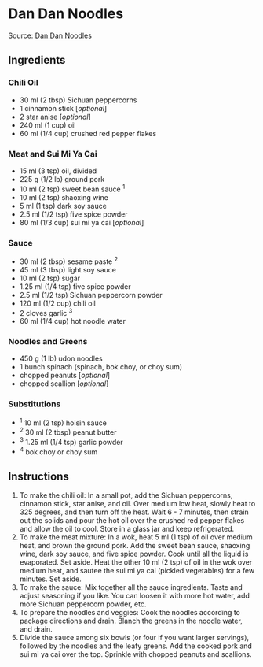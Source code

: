  # Dan Dan Noodles #
 
 Source: [Dan Dan Noodles](https://thewoksoflife.com/dan-dan-noodles/)
 
 ## Ingredients ##
 
 ### Chili Oil ###
 * 30 ml (2 tbsp) Sichuan peppercorns
 * 1 cinnamon stick [_optional_]
 * 2 star anise [_optional_]
 * 240 ml (1 cup) oil
 * 60 ml (1/4 cup) crushed red pepper flakes
 
 ### Meat and Sui Mi Ya Cai ###
 * 15 ml (3 tsp) oil, divided
 * 225 g (1/2 lb) ground pork
 * 10 ml (2 tsp) sweet bean sauce <sup>1</sup>
 * 10 ml (2 tsp) shaoxing wine
 * 5 ml (1 tsp) dark soy sauce
 * 2.5 ml (1/2 tsp) five spice powder
 * 80 ml (1/3 cup) sui mi ya cai [_optional_]
 
 ### Sauce ###
 * 30 ml (2 tbsp) sesame paste <sup>2</sup>
 * 45 ml (3 tbsp) light soy sauce
 * 10 ml (2 tsp) sugar
 * 1.25 ml (1/4 tsp) five spice powder
 * 2.5 ml (1/2 tsp) Sichuan peppercorn powder
 * 120 ml (1/2 cup) chili oil
 * 2 cloves garlic <sup>3</sup>
 * 60 ml (1/4 cup) hot noodle water
 
 ### Noodles and Greens ###
 * 450 g (1 lb) udon noodles
 * 1 bunch spinach (spinach, bok choy, or choy sum)
 * chopped peanuts [_optional_]
 * chopped scallion [_optional_]
 
 ### Substitutions ###
 * <sup>1</sup> 10 ml (2 tsp) hoisin sauce
 * <sup>2</sup> 30 ml (2 tbsp) peanut butter
 * <sup>3</sup> 1.25 ml (1/4 tsp) garlic powder
 * <sup>4</sup> bok choy or choy sum
 
 ## Instructions ##
 1. To make the chili oil: In a small pot, add the Sichuan peppercorns, cinnamon stick, star anise, and oil. Over medium low heat, slowly heat to 325 degrees, and then turn off the heat. Wait 6 - 7 minutes, then strain out the solids and pour the hot oil over the crushed red pepper flakes and allow the oil to cool. Store in a glass jar and keep refrigerated.
 1. To make the meat mixture: In a wok, heat 5 ml (1 tsp) of oil over medium heat, and brown the ground pork. Add the sweet bean sauce, shaoxing wine, dark soy sauce, and five spice powder. Cook until all the liquid is evaporated. Set aside. Heat the other 10 ml (2 tsp) of oil in the wok over medium heat, and sautee the sui mi ya cai (pickled vegetables) for a few minutes. Set aside.
 1. To make the sauce: Mix together all the sauce ingredients. Taste and adjust seasoning if you like. You can loosen it with more hot water, add more Sichuan peppercorn powder, etc.
 1. To prepare the noodles and veggies: Cook the noodles according to package directions and drain. Blanch the greens in the noodle water, and drain.
 1. Divide the sauce among six bowls (or four if you want larger servings), followed by the noodles and the leafy greens. Add the cooked pork and sui mi ya cai over the top. Sprinkle with chopped peanuts and scallions.
